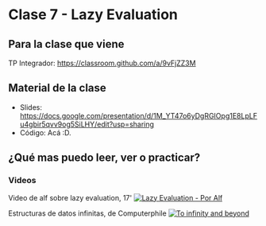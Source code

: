 # Clase 7 - Lazy Evaluation

## Para la clase que viene

TP Integrador: https://classroom.github.com/a/9vFjZZ3M

## Material de la clase

- Slides: https://docs.google.com/presentation/d/1M_YT47o6yDgRGIOpg1E8LpLFu4gbir5qvv9og5SiLHY/edit?usp=sharing
- Código: Acá :D.


## ¿Qué mas puedo leer, ver o practicar?

### Videos

Video de alf sobre lazy evaluation, 17'
[![Lazy Evaluation - Por Alf](https://img.youtube.com/vi/wZ0pBezum58/0.jpg)](https://youtu.be/wZ0pBezum58 "Lazy Evaluation - Por Alf")

Estructuras de datos infinitas, de Computerphile
[![To infinity and beyond](https://img.youtube.com/vi/bnRNiE_OVWA/0.jpg)](https://youtu.be/bnRNiE_OVWA "To infinity and beyond")
